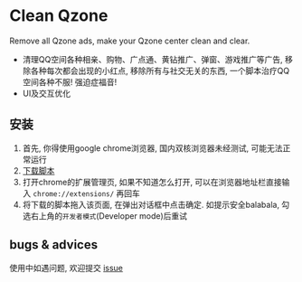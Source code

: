 # Clean Qzone

Remove all Qzone ads, make your Qzone center clean and clear.

* 清理QQ空间各种相亲、购物、广点通、黄钻推广、弹窗、游戏推广等广告, 移除各种每次都会出现的小红点, 移除所有与社交无关的东西, 一个脚本治疗QQ空间各种不服! 强迫症福音!
* UI及交互优化


## 安装
1. 首先, 你得使用google chrome浏览器, 国内双核浏览器未经测试, 可能无法正常运行
2. [下载脚本](https://raw.githubusercontent.com/evecalm/clean-qzone/master/dist/clean-qzone.user.js)
3. 打开chrome的扩展管理页, 如果不知道怎么打开, 可以在浏览器地址栏直接输入 `chrome://extensions/` 再回车
4. 将下载的脚本拖入该页面, 在弹出对话框中点击确定. 如提示安全balabala, 勾选右上角的`开发者模式`(Developer mode)后重试


## bugs & advices
使用中如遇问题, 欢迎提交 [issue](https://github.com/evecalm/clean-qzone/issues/new)
